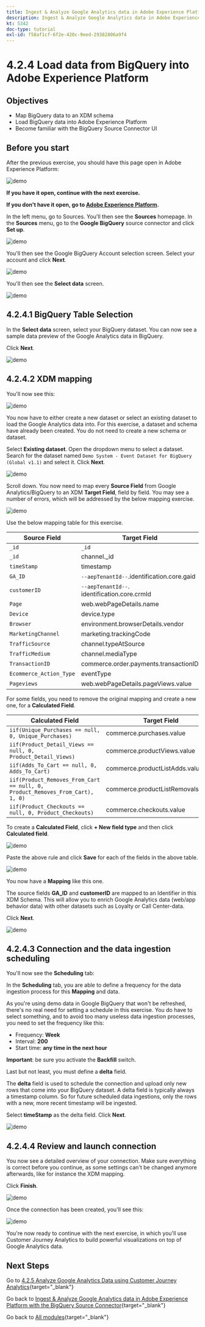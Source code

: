 ```yaml
---
title: Ingest & Analyze Google Analytics data in Adobe Experience Platform with the BigQuery Source Connector - Load data from BigQuery into Adobe Experience Platform
description: Ingest & Analyze Google Analytics data in Adobe Experience Platform with the BigQuery Source Connector - Load data from BigQuery into Adobe Experience Platform
kt: 5342
doc-type: tutorial
exl-id: f58af1cf-6f2e-420c-9eed-29382806a9f4
---
```

# 4.2.4 Load data from BigQuery into Adobe Experience Platform

## Objectives

- Map BigQuery data to an XDM schema
- Load BigQuery data into Adobe Experience Platform
- Become familiar with the BigQuery Source Connector UI

## Before you start

After the previous exercise, you should have this page open in Adobe Experience Platform:

![demo](./images/datasets.png)

**If you have it open, continue with the next exercise.**

**If you don't have it open, go to [Adobe Experience Platform](https://experience.adobe.com/platform/home).**

In the left menu, go to Sources. You'll then see the **Sources** homepage. In the **Sources** menu, go to the **Google BigQuery** source connector and click **Set up**.

![demo](./images/sourceshome.png)

You'll then see the Google BigQuery Account selection screen. Select your account and click **Next**.

![demo](./images/0c.png)

You'll then see the **Select data** screen.

![demo](./images/datasets.png)

## 4.2.4.1 BigQuery Table Selection

In the **Select data** screen, select your BigQuery dataset. You can now see a sample data preview of the Google Analytics data in BigQuery. 

Click **Next**.

![demo](./images/datasets1.png)

## 4.2.4.2 XDM mapping

You'll now see this:

![demo](./images/xdm4a.png)

You now have to either create a new dataset or select an existing dataset to load the Google Analytics data into. For this exercise, a dataset and schema have already been created. You do not need to create a new schema or dataset.

Select **Existing dataset**. Open the dropdown menu to select a dataset. Search for the dataset named `Demo System - Event Dataset for BigQuery (Global v1.1)` and select it. Click **Next**.

![demo](./images/xdm6.png)

Scroll down. You now need to map every **Source Field** from Google Analytics/BigQuery to an XDM **Target Field**, field by field. You may see a number of errors, which will be addressed by the below mapping exercise.

![demo](./images/xdm8.png)

Use the below mapping table for this exercise.

| Source Field        | Target Field |   
| ----------------- |-------------| 
| `_id` | `_id` | 
| `_id` | channel._id | 
| `timeStamp` | timestamp | 
| `GA_ID` | ``--aepTenantId--``.identification.core.gaid | 
| `customerID` | ``--aepTenantId--``. identification.core.crmId | 
| `Page` | web.webPageDetails.name | 
| `Device` | device.type | 
| `Browser` | environment.browserDetails.vendor| 
| `MarketingChannel` | marketing.trackingCode | 
| `TrafficSource` | channel.typeAtSource | 
| `TrafficMedium` | channel.mediaType | 
| `TransactionID` | commerce.order.payments.transactionID | 
| `Ecommerce_Action_Type` | eventType | 
| `Pageviews` | web.webPageDetails.pageViews.value| 


For some fields, you need to remove the original mapping and create a new one, for a **Calculated Field**.

| Calculated Field        | Target Field |   
| ----------------- |-------------| 
| `iif(Unique_Purchases == null, 0, Unique_Purchases)` | commerce.purchases.value | 
| `iif(Product_Detail_Views == null, 0, Product_Detail_Views)` | commerce.productViews.value | 
| `iif(Adds_To_Cart == null, 0, Adds_To_Cart)` | commerce.productListAdds.value | 
| `iif(Product_Removes_From_Cart == null, 0, Product_Removes_From_Cart), 1, 0)` | commerce.productListRemovals.value | 
| `iif(Product_Checkouts == null, 0, Product_Checkouts)` | commerce.checkouts.value | 

To create a **Calculated Field**, click **+ New field type** and then click **Calculated field**.

![demo](./images/xdm8a.png)

Paste the above rule and click **Save** for each of the fields in the above table.

![demo](./images/xdm8b.png)

You now have a **Mapping** like this one.

The source fields **GA_ID** and **customerID** are mapped to an Identifier in this XDM Schema. This will allow you to enrich Google Analytics data (web/app behavior data) with other datasets such as Loyalty or Call Center-data.

Click **Next**.

![demo](./images/xdm34.png)

## 4.2.4.3 Connection and the data ingestion scheduling

You'll now see the **Scheduling** tab:

In the **Scheduling** tab, you are able to define a frequency for the data ingestion process for this **Mapping** and data. 

As you're using demo data in Google BigQuery that won't be refreshed, there's no real need for setting a schedule in this exercise. You do have to select something, and to avoid too many useless data ingestion processes, you need to set the frequency like this:

- Frequency: **Week**
- Interval: **200**
- Start time: **any time in the next hour**

**Important**: be sure you activate the **Backfill** switch.

Last but not least, you must define a **delta** field. 

The **delta** field is used to schedule the connection and upload only new rows that come into your BigQuery dataset. A delta field is typically always a timestamp column. So for future scheduled data ingestions, only the rows with a new, more recent timestamp will be ingested.

Select **timeStamp** as the delta field.
Click **Next**.

![demo](./images/ex437.png)

## 4.2.4.4 Review and launch connection

You now see a detailed overview of your connection. Make sure everything is correct before you continue, as some settings can't be changed anymore afterwards, like for instance the XDM mapping.

Click **Finish**.

![demo](./images/xdm46.png)

Once the connection has been created, you'll see this:

![demo](./images/xdm48.png)

You're now ready to continue with the next exercise, in which you'll use Customer Journey Analytics to build powerful visualizations on top of Google Analytics data.

## Next Steps

Go to [4.2.5 Analyze Google Analytics Data using Customer Journey Analytics](./ex5.md){target="_blank"}

Go back to [Ingest & Analyze Google Analytics data in Adobe Experience Platform with the BigQuery Source Connector](./customer-journey-analytics-bigquery-gcp.md){target="_blank"}

Go back to [All modules](./../../../../overview.md){target="_blank"}
